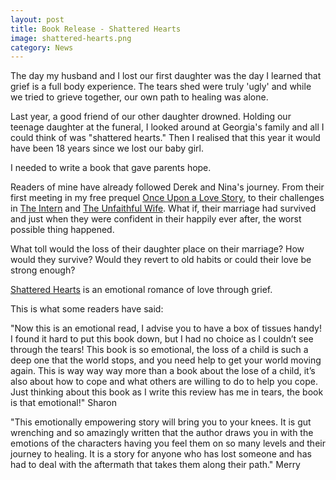 ```yaml
---
layout: post
title: Book Release - Shattered Hearts
image: shattered-hearts.png
category: News
---
```

The day my husband and I lost our first daughter was the day I learned that grief is a full body experience. The tears shed were truly 'ugly' and while we tried to grieve together, our own path to healing was alone.

Last year, a good friend of our other daughter drowned. Holding our teenage daughter at the funeral, I looked around at Georgia's family and all I could think of was "shattered hearts." Then I realised that this year it would have been 18 years since we lost our baby girl.

I needed to write a book that gave parents hope.

Readers of mine have already followed Derek and Nina's journey. From their first meeting in my free prequel [Once Upon a Love Story](https://dl.bookfunnel.com/6cgn89gdke "Once Upon a Love Story"), to their challenges in [The Intern](https://www.amazon.com/gp/product/B078ZW34LX/ "The Intern") and [The Unfaithful Wife](https://www.amazon.com/gp/product/B07D91M4Q6/ "The Unfaithful Wife"). What if, their marriage had survived and just when they were confident in their happily ever after, the worst possible thing happened. 

What toll would the loss of their daughter place on their marriage? How would they survive? Would they revert to old habits or could their love be strong enough?

[Shattered Hearts](https://www.amazon.com/gp/product/B07NJ5GWST/ "Shattered Hearts") is an emotional romance of love through grief. 

This is what some readers have said:

"Now this is an emotional read, I advise you to have a box of tissues handy! I found it hard to put this book down, but I had no choice as I couldn’t see through the tears! This book is so emotional, the loss of a child is such a deep one that the world stops, and you need help to get your world moving again. This is way way way more than a book about the lose of a child, it’s also about how to cope and what others are willing to do to help you cope. Just thinking about this book as I write this review has me in tears, the book is that emotional!" Sharon

"This emotionally empowering story will bring you to your knees. It is gut wrenching and so amazingly written that the author draws you in with the emotions of the characters having you feel them on so many levels and their journey to healing. It is a story for anyone who has lost someone and has had to deal with the aftermath that takes them along their path." Merry
